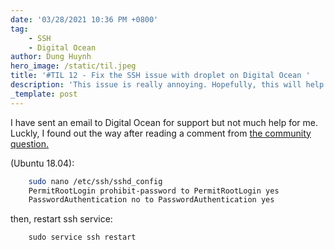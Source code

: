 ```yaml
---
date: '03/28/2021 10:36 PM +0800'
tag:
    - SSH
    - Digital Ocean
author: Dung Huynh
hero_image: /static/til.jpeg
title: '#TIL 12 - Fix the SSH issue with droplet on Digital Ocean '
description: 'This issue is really annoying. Hopefully, this will help someone like me.'
_template: post
---
```


I have sent an email to Digital Ocean for support but not much help for me. Luckly, I found out the way after reading a comment from [the community question.](https://www.digitalocean.com/community/questions/error-permission-denied-publickey-when-i-try-to-ssh)

(Ubuntu 18.04):

```sh
    sudo nano /etc/ssh/sshd_config
    PermitRootLogin prohibit-password to PermitRootLogin yes
    PasswordAuthentication no to PasswordAuthentication yes
```

then, restart ssh service:

```
    sudo service ssh restart
```
